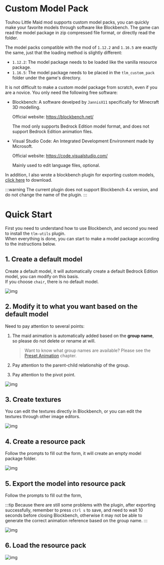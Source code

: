 # Custom Model Pack
Touhou Little Maid mod supports custom model packs, you can quickly make your favorite models through software like Blockbench.
The game can read the model package in zip compressed file format, or directly read the folder.

The model packs compatible with the mod of `1.12.2` and `1.16.5` are exactly the same, just that the loading method is slightly different: 

- `1.12.2`: The model package needs to be loaded like the vanilla resource package.
- `1.16.5`: The model package needs to be placed in the `tlm_custom_pack` folder under the game's directory.

It is not difficult to make a custom model package from scratch, even if you are a novice. You only need the following free software:

- Blockbench: A software develped by `JannisX11` specifically for Minecraft 3D modelling.

  Official website: <https://blockbench.net/>

  The mod only supports Bedrock Edition model format, and does not support Bedrock Edition animation files.

- Visual Studio Code: An Integrated Development Environment made by Microsoft.

  Official website: <https://code.visualstudio.com/>
  
  Mainly used to edit language files, optional.

In addition, I also wrote a blockbench plugin for exporting custom models, [click here](https://cdn.discordapp.com/attachments/760041309481336843/760044338239242240/tlm-utils.js) to download.

:::warning
The current plugin does not support Blockbench 4.x version, and do not change the name of the plugin.
:::

# Quick Start

First you need to understand how to use Blockbench, and second you need to install the `tlm-utils` plugin.    
When everything is done, you can start to make a model package according to the instructions below.

## 1. Create a default model

Create a default model, it will automatically create a default Bedrock Edition model, you can modify on this basis.     
If you choose `chair`, there is no default model.

![img](https://media.discordapp.net/attachments/760041309481336843/760046338317615124/1.png)

## 2. Modify it to what you want based on the default model
Need to pay attention to several points:

1. The maid animation is automatically added based on the **group name**, so please do not delete or rename at will. 

   > Want to know what group names are available? Please see the [Preset Animation](/preset_animation.md) chapter.

2. Pay attention to the parent-child relationship of the group.

3. Pay attention to the pivot point.

![img](https://media.discordapp.net/attachments/760041309481336843/760046542287142952/2.png)

## 3. Create textures

You can edit the textures directly in Blockbench, or you can edit the textures through other image editors.

![img](https://media.discordapp.net/attachments/760041309481336843/760046813163683860/3.png)

## 4. Create a resource pack

Follow the prompts to fill out the form, it will create an empty model package folder.

![img](https://media.discordapp.net/attachments/760041309481336843/760046894617067530/4.png) 

## 5. Export the model into resource pack

Follow the prompts to fill out the form,

:::tip
Because there are still some problems with the plugin, after exporting successfully, remember to press `ctrl s` to save,  and need to wait 10 seconds before closing Blockbench, otherwise it may not be able to generate the correct animation reference based on the group name.
:::

![img](https://media.discordapp.net/attachments/760041309481336843/760047013047173120/5.png)

## 6. Load the resource pack

![img](https://media.discordapp.net/attachments/760041309481336843/760047185193730058/6.png)
